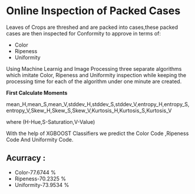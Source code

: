 # Online Inspection of Packed Cases

Leaves of Crops are threshed and are packed into cases,these packed cases are then inspected for Conformity to approve in terms of:
* Color
* Ripeness
* Uniformity

Using Machine Learnig and Image Processing three separate algorithms which imitate Color, Ripeness and Uniformity inspection while keeping the processing time for each of the algorithm under one minute are created.

**First Calculate Moments**  

mean_H,mean_S,mean_V,stddev_H,stddev_S,stddev_V,entropy_H,entropy_S,entropy_V,Skew_H,Skew_S,Skew_V,Kurtosis_H,Kurtosis_S,Kurtosis_V

where (H-Hue,S-Saturation,V-Value)

With the help of XGBOOST Classifiers we predict the Color Code ,Ripeness Code And Uniformity Code.

## Acurracy :
* Color-77.6744 %
* Ripeness-70.2325 %
* Uniformity-73.9534 %
